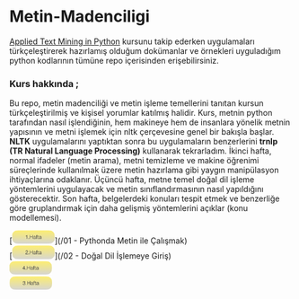 # Metin-Madenciligi
[Applied Text Mining in Python](https://www.coursera.org/learn/python-text-mining) kursunu takip ederken uygulamaları türkçeleştirerek hazırlamış olduğum dokümanlar ve örnekleri uyguladığım python kodlarının tümüne repo içerisinden erişebilirsiniz. 

### Kurs hakkında ;
Bu repo, metin madenciliği ve metin işleme temellerini tanıtan kursun türkçeleştirilmiş ve kişisel yorumlar katılmış halidir. Kurs, metnin python tarafından nasıl işlendiğinin, hem makineye hem de insanlara yönelik metnin yapısının ve metni işlemek için nltk çerçevesine genel bir bakışla başlar. **NLTK** uygulamalarını yaptıktan sonra bu uygulamaların benzerlerini **trnlp (TR Natural Language Processing)** kullanarak tekrarladım. İkinci hafta, normal ifadeler (metin arama), metni temizleme ve makine öğrenimi süreçlerinde kullanılmak üzere metin hazırlama gibi yaygın manipülasyon ihtiyaçlarına odaklanır. Üçüncü hafta, metne temel doğal dil işleme yöntemlerini uygulayacak ve metin sınıflandırmasının nasıl yapıldığını gösterecektir. Son hafta, belgelerdeki konuları tespit etmek ve benzerliğe göre gruplandırmak için daha gelişmiş yöntemlerini açıklar (konu modellemesi).



[<img width="15%" src="docs/modules/ROOT/images/hafta-1.png">](/01 - Pythonda Metin ile Çalışmak)
</br>
[<img width="15%" src="docs/modules/ROOT/images/hafta-2.png">](/02 - Doğal Dil İşlemeye Giriş)
</br>
[<img width="15%" src="docs/modules/ROOT/images/hafta-3.png">](/weeks/3.hafta.md)
</br>
[<img width="15%" src="docs/modules/ROOT/images/hafta-4.png">](/weeks/4.hafta.md)
